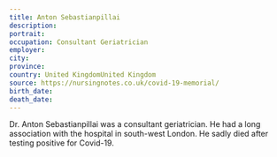 ```yaml
---
title: Anton Sebastianpillai
description: 
portrait: 
occupation: Consultant Geriatrician
employer: 
city: 
province: 
country: United KingdomUnited Kingdom
source: https://nursingnotes.co.uk/covid-19-memorial/
birth_date: 
death_date: 
---
```


Dr. Anton Sebastianpillai was a consultant geriatrician. He had a long association with the hospital in south-west London. He sadly died after testing positive for Covid-19.